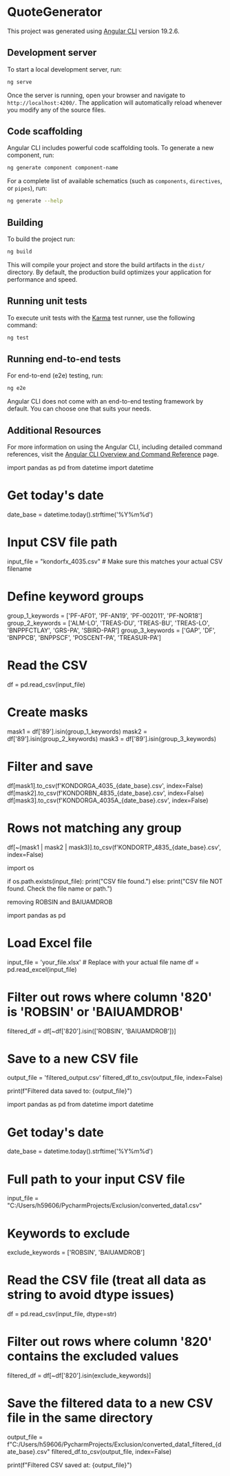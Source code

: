 # QuoteGenerator

This project was generated using [Angular CLI](https://github.com/angular/angular-cli) version 19.2.6.

## Development server

To start a local development server, run:

```bash
ng serve
```

Once the server is running, open your browser and navigate to `http://localhost:4200/`. The application will automatically reload whenever you modify any of the source files.

## Code scaffolding

Angular CLI includes powerful code scaffolding tools. To generate a new component, run:

```bash
ng generate component component-name
```

For a complete list of available schematics (such as `components`, `directives`, or `pipes`), run:

```bash
ng generate --help
```

## Building

To build the project run:

```bash
ng build
```

This will compile your project and store the build artifacts in the `dist/` directory. By default, the production build optimizes your application for performance and speed.

## Running unit tests

To execute unit tests with the [Karma](https://karma-runner.github.io) test runner, use the following command:

```bash
ng test
```

## Running end-to-end tests

For end-to-end (e2e) testing, run:

```bash
ng e2e
```

Angular CLI does not come with an end-to-end testing framework by default. You can choose one that suits your needs.

## Additional Resources

For more information on using the Angular CLI, including detailed command references, visit the [Angular CLI Overview and Command Reference](https://angular.dev/tools/cli) page.



import pandas as pd
from datetime import datetime

# Get today's date
date_base = datetime.today().strftime('%Y%m%d')

# Input CSV file path
input_file = "kondorfx_4035.csv"  # Make sure this matches your actual CSV filename

# Define keyword groups
group_1_keywords = ['PF-AF01', 'PF-AN19', 'PF-002011', 'PF-NOR18']
group_2_keywords = ['ALM-LO', 'TREAS-DU', 'TREAS-BU', 'TREAS-LO', 'BNPPFCTLAY', 'GRS-PA', 'SBIRD-PAR']
group_3_keywords = ['GAP', 'DF', 'BNPPCB', 'BNPPSCF', 'POSCENT-PA', 'TREASUR-PA']

# Read the CSV
df = pd.read_csv(input_file)

# Create masks
mask1 = df['89'].isin(group_1_keywords)
mask2 = df['89'].isin(group_2_keywords)
mask3 = df['89'].isin(group_3_keywords)

# Filter and save
df[mask1].to_csv(f'KONDORGA_4035_{date_base}.csv', index=False)
df[mask2].to_csv(f'KONDORBN_4835_{date_base}.csv', index=False)
df[mask3].to_csv(f'KONDORGA_4035A_{date_base}.csv', index=False)

# Rows not matching any group
df[~(mask1 | mask2 | mask3)].to_csv(f'KONDORTP_4835_{date_base}.csv', index=False)


import os

if os.path.exists(input_file):
    print("CSV file found.")
else:
    print("CSV file NOT found. Check the file name or path.")


removing ROBSIN and BAIUAMDROB

import pandas as pd

# Load Excel file
input_file = 'your_file.xlsx'  # Replace with your actual file name
df = pd.read_excel(input_file)

# Filter out rows where column '820' is 'ROBSIN' or 'BAIUAMDROB'
filtered_df = df[~df['820'].isin(['ROBSIN', 'BAIUAMDROB'])]

# Save to a new CSV file
output_file = 'filtered_output.csv'
filtered_df.to_csv(output_file, index=False)

print(f"Filtered data saved to: {output_file}")









import pandas as pd
from datetime import datetime

# Get today's date
date_base = datetime.today().strftime('%Y%m%d')

# Full path to your input CSV file
input_file = "C:/Users/h59606/PycharmProjects/Exclusion/converted_data1.csv"

# Keywords to exclude
exclude_keywords = ['ROBSIN', 'BAIUAMDROB']

# Read the CSV file (treat all data as string to avoid dtype issues)
df = pd.read_csv(input_file, dtype=str)

# Filter out rows where column '820' contains the excluded values
filtered_df = df[~df['820'].isin(exclude_keywords)]

# Save the filtered data to a new CSV file in the same directory
output_file = f"C:/Users/h59606/PycharmProjects/Exclusion/converted_data1_filtered_{date_base}.csv"
filtered_df.to_csv(output_file, index=False)

print(f"Filtered CSV saved at: {output_file}")
